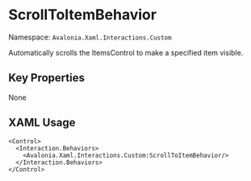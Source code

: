 # ScrollToItemBehavior

Namespace: `Avalonia.Xaml.Interactions.Custom`

Automatically scrolls the ItemsControl to make a specified item visible.



## Key Properties
None

## XAML Usage
```xaml
<Control>
  <Interaction.Behaviors>
    <Avalonia.Xaml.Interactions.Custom:ScrollToItemBehavior/>
  </Interaction.Behaviors>
</Control>
```
